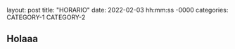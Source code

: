 layout: post
title: "HORARIO"
date: 2022-02-03 hh:mm:ss -0000
categories: CATEGORY-1 CATEGORY-2

## Holaaa
